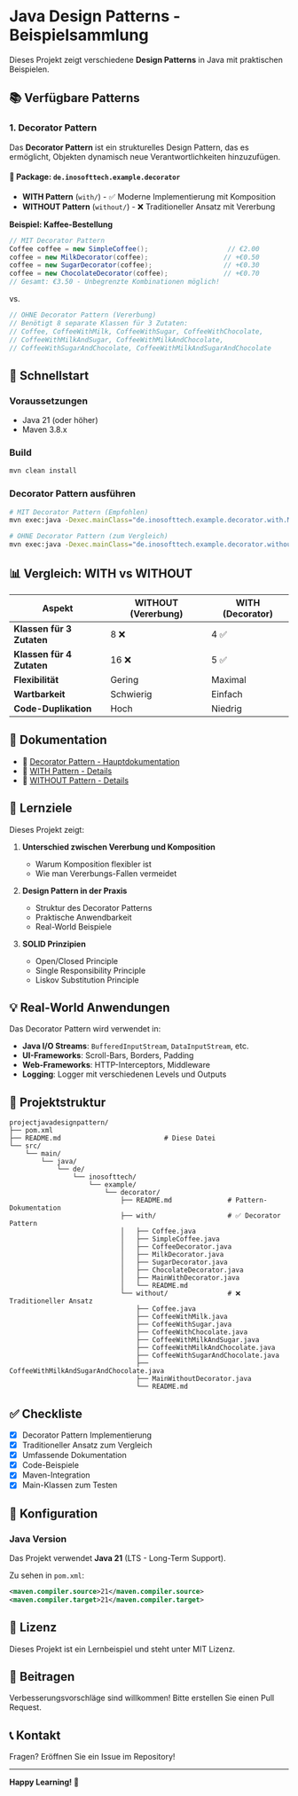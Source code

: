 # Java Design Patterns - Beispielsammlung

Dieses Projekt zeigt verschiedene **Design Patterns** in Java mit praktischen Beispielen.

## 📚 Verfügbare Patterns

### 1. Decorator Pattern

Das **Decorator Pattern** ist ein strukturelles Design Pattern, das es ermöglicht, Objekten dynamisch neue Verantwortlichkeiten hinzuzufügen.

#### 📁 Package: `de.inosofttech.example.decorator`

- **WITH Pattern** (`with/`) - ✅ Moderne Implementierung mit Komposition
- **WITHOUT Pattern** (`without/`) - ❌ Traditioneller Ansatz mit Vererbung

**Beispiel: Kaffee-Bestellung**

```java
// MIT Decorator Pattern
Coffee coffee = new SimpleCoffee();                    // €2.00
coffee = new MilkDecorator(coffee);                   // +€0.50
coffee = new SugarDecorator(coffee);                  // +€0.30
coffee = new ChocolateDecorator(coffee);              // +€0.70
// Gesamt: €3.50 - Unbegrenzte Kombinationen möglich!
```

vs.

```java
// OHNE Decorator Pattern (Vererbung)
// Benötigt 8 separate Klassen für 3 Zutaten:
// Coffee, CoffeeWithMilk, CoffeeWithSugar, CoffeeWithChocolate,
// CoffeeWithMilkAndSugar, CoffeeWithMilkAndChocolate, 
// CoffeeWithSugarAndChocolate, CoffeeWithMilkAndSugarAndChocolate
```

## 🚀 Schnellstart

### Voraussetzungen

- Java 21 (oder höher)
- Maven 3.8.x

### Build

```bash
mvn clean install
```

### Decorator Pattern ausführen

```bash
# MIT Decorator Pattern (Empfohlen)
mvn exec:java -Dexec.mainClass="de.inosofttech.example.decorator.with.MainWithDecorator"

# OHNE Decorator Pattern (zum Vergleich)
mvn exec:java -Dexec.mainClass="de.inosofttech.example.decorator.without.MainWithoutDecorator"
```

## 📊 Vergleich: WITH vs WITHOUT

| Aspekt | WITHOUT (Vererbung) | WITH (Decorator) |
|--------|-------------------|------------------|
| **Klassen für 3 Zutaten** | 8 ❌ | 4 ✅ |
| **Klassen für 4 Zutaten** | 16 ❌ | 5 ✅ |
| **Flexibilität** | Gering | Maximal |
| **Wartbarkeit** | Schwierig | Einfach |
| **Code-Duplikation** | Hoch | Niedrig |

## 📖 Dokumentation

- 📄 [Decorator Pattern - Hauptdokumentation](src/main/java/de/inosofttech/example/decorator/README.md)
- 📄 [WITH Pattern - Details](src/main/java/de/inosofttech/example/decorator/with/README.md)
- 📄 [WITHOUT Pattern - Details](src/main/java/de/inosofttech/example/decorator/without/README.md)

## 🎯 Lernziele

Dieses Projekt zeigt:

1. **Unterschied zwischen Vererbung und Komposition**
   - Warum Komposition flexibler ist
   - Wie man Vererbungs-Fallen vermeidet

2. **Design Pattern in der Praxis**
   - Struktur des Decorator Patterns
   - Praktische Anwendbarkeit
   - Real-World Beispiele

3. **SOLID Prinzipien**
   - Open/Closed Principle
   - Single Responsibility Principle
   - Liskov Substitution Principle

## 💡 Real-World Anwendungen

Das Decorator Pattern wird verwendet in:

- **Java I/O Streams**: `BufferedInputStream`, `DataInputStream`, etc.
- **UI-Frameworks**: Scroll-Bars, Borders, Padding
- **Web-Frameworks**: HTTP-Interceptors, Middleware
- **Logging**: Logger mit verschiedenen Levels und Outputs

## 📁 Projektstruktur

```
projectjavadesignpattern/
├── pom.xml
├── README.md                          # Diese Datei
└── src/
    └── main/
        └── java/
            └── de/
                └── inosofttech/
                    └── example/
                        └── decorator/
                            ├── README.md              # Pattern-Dokumentation
                            ├── with/                  # ✅ Decorator Pattern
                            │   ├── Coffee.java
                            │   ├── SimpleCoffee.java
                            │   ├── CoffeeDecorator.java
                            │   ├── MilkDecorator.java
                            │   ├── SugarDecorator.java
                            │   ├── ChocolateDecorator.java
                            │   ├── MainWithDecorator.java
                            │   └── README.md
                            └── without/               # ❌ Traditioneller Ansatz
                                ├── Coffee.java
                                ├── CoffeeWithMilk.java
                                ├── CoffeeWithSugar.java
                                ├── CoffeeWithChocolate.java
                                ├── CoffeeWithMilkAndSugar.java
                                ├── CoffeeWithMilkAndChocolate.java
                                ├── CoffeeWithSugarAndChocolate.java
                                ├── CoffeeWithMilkAndSugarAndChocolate.java
                                ├── MainWithoutDecorator.java
                                └── README.md
```

## ✅ Checkliste

- [x] Decorator Pattern Implementierung
- [x] Traditioneller Ansatz zum Vergleich
- [x] Umfassende Dokumentation
- [x] Code-Beispiele
- [x] Maven-Integration
- [x] Main-Klassen zum Testen

## 🔧 Konfiguration

### Java Version

Das Projekt verwendet **Java 21** (LTS - Long-Term Support).

Zu sehen in `pom.xml`:
```xml
<maven.compiler.source>21</maven.compiler.source>
<maven.compiler.target>21</maven.compiler.target>
```

## 📝 Lizenz

Dieses Projekt ist ein Lernbeispiel und steht unter MIT Lizenz.

## 🤝 Beitragen

Verbesserungsvorschläge sind willkommen! Bitte erstellen Sie einen Pull Request.

## 📞 Kontakt

Fragen? Eröffnen Sie ein Issue im Repository!

---

**Happy Learning! 🚀**
